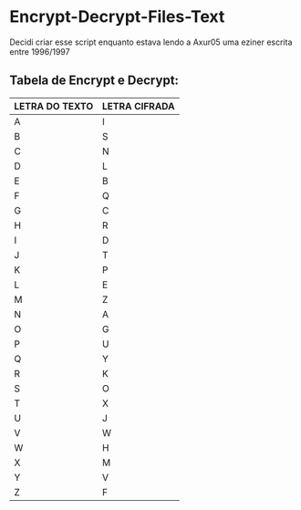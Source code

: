 # Encrypt-Decrypt-Files-Text

Decidi criar esse script enquanto estava lendo a Axur05 uma eziner escrita entre 1996/1997

## Tabela de Encrypt e Decrypt:

| LETRA DO TEXTO | LETRA CIFRADA |
| --- | --- |
| A | I |
| B | S |
| C | N | 
| D | L |
| E | B |
| F | Q |
| G | C |
| H | R |
| I | D |
| J | T |
| K | P |
| L | E |
| M | Z |
| N | A |
| O | G |
| P | U |
| Q | Y |
| R | K |
| S | O |
| T | X |
| U | J |
| V | W |
| W | H |
| X | M |
| Y | V |
| Z | F |
